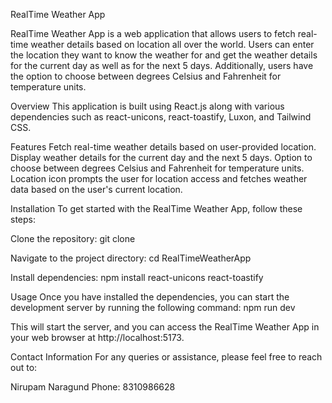 RealTime Weather App

RealTime Weather App is a web application that allows users to fetch real-time weather details based on location all over the world. Users can enter the location they want to know the weather for and get the weather details for the current day as well as for the next 5 days. Additionally, users have the option to choose between degrees Celsius and Fahrenheit for temperature units.

Overview
This application is built using React.js along with various dependencies such as react-unicons, react-toastify, Luxon, and Tailwind CSS.

Features
Fetch real-time weather details based on user-provided location.
Display weather details for the current day and the next 5 days.
Option to choose between degrees Celsius and Fahrenheit for temperature units.
Location icon prompts the user for location access and fetches weather data based on the user's current location.

Installation
To get started with the RealTime Weather App, follow these steps:

Clone the repository:
git clone <repository-url>

Navigate to the project directory:
cd RealTimeWeatherApp

Install dependencies:
npm install react-unicons react-toastify

Usage
Once you have installed the dependencies, you can start the development server by running the following command:
npm run dev

This will start the server, and you can access the RealTime Weather App in your web browser at http://localhost:5173.

Contact Information
For any queries or assistance, please feel free to reach out to:

Nirupam Naragund
Phone: 8310986628
